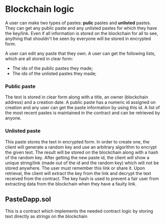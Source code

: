 # Blockchain logic
A user can make two types of pastes: **pulic** pastes and **unlisted** pastes. They can get any public paste and any unlisted pastes for which they have the key/link. Even if all information is stored on the blockchain for all to see, anything that shouldn't be seen by everyone will be stored in encrypted form.

A user can edit any paste that they own.
A user can get the following lists, which are all stored in clear form:
- The ids of the public pastes they made;
- The ids of the unlisted pastes they made;

### Public paste
The text is stored in clear form along with a title, an owner (blockchain address) and a creation date. A public paste has a numeric id assigned on creation and any user can get the paste information by using this id. A list of the most recent pastes is maintained in the contract and can be retrieved by anyone.

### Unlisted paste
This paste stores the text in encrypted form. In order to create one, the client will generate a random key and use an arbitrary algorithm to encrypt the given text. The result will be stored on the blockchain along with a hash of the random key. After getting the new paste id, the client will show a unique string/link (made out of the id and the random key) which will not be stored anywhere. The user must remember this link or share it. Upon retrieval, the client will extract the key from the link and decrypt the text received from the contract. The key hash is used to prevent a fair user from extracting data from the blockchain when they have a faulty link.

## PasteDapp.sol

This is a contract which implements the needed contract logic by storing text directly as strings on the blockchain